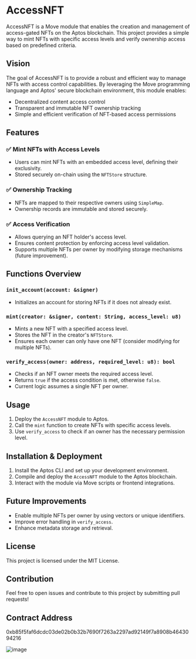 # AccessNFT

AccessNFT is a Move module that enables the creation and management of access-gated NFTs on the Aptos blockchain. This project provides a simple way to mint NFTs with specific access levels and verify ownership access based on predefined criteria.

## Vision
The goal of AccessNFT is to provide a robust and efficient way to manage NFTs with access control capabilities. By leveraging the Move programming language and Aptos' secure blockchain environment, this module enables:

- Decentralized content access control
- Transparent and immutable NFT ownership tracking
- Simple and efficient verification of NFT-based access permissions

## Features
### ✅ Mint NFTs with Access Levels
- Users can mint NFTs with an embedded access level, defining their exclusivity.
- Stored securely on-chain using the `NFTStore` structure.

### ✅ Ownership Tracking
- NFTs are mapped to their respective owners using `SimpleMap`.
- Ownership records are immutable and stored securely.

### ✅ Access Verification
- Allows querying an NFT holder's access level.
- Ensures content protection by enforcing access level validation.
- Supports multiple NFTs per owner by modifying storage mechanisms (future improvement).

## Functions Overview
### `init_account(account: &signer)`
- Initializes an account for storing NFTs if it does not already exist.

### `mint(creator: &signer, content: String, access_level: u8)`
- Mints a new NFT with a specified access level.
- Stores the NFT in the creator's `NFTStore`.
- Ensures each owner can only have one NFT (consider modifying for multiple NFTs).

### `verify_access(owner: address, required_level: u8): bool`
- Checks if an NFT owner meets the required access level.
- Returns `true` if the access condition is met, otherwise `false`.
- Current logic assumes a single NFT per owner.

## Usage
1. Deploy the `AccessNFT` module to Aptos.
2. Call the `mint` function to create NFTs with specific access levels.
3. Use `verify_access` to check if an owner has the necessary permission level.

## Installation & Deployment
1. Install the Aptos CLI and set up your development environment.
2. Compile and deploy the `AccessNFT` module to the Aptos blockchain.
3. Interact with the module via Move scripts or frontend integrations.

## Future Improvements
- Enable multiple NFTs per owner by using vectors or unique identifiers.
- Improve error handling in `verify_access`.
- Enhance metadata storage and retrieval.

## License
This project is licensed under the MIT License.

## Contribution
Feel free to open issues and contribute to this project by submitting pull requests!

## Contract Address
0xb85f5faf6dcdc03de02b0b32b7690f7263a2297ad92149f7a8908b4643094216

![image](https://github.com/user-attachments/assets/f0711fa0-7c0f-4816-8237-2834d5e8c9f6)
